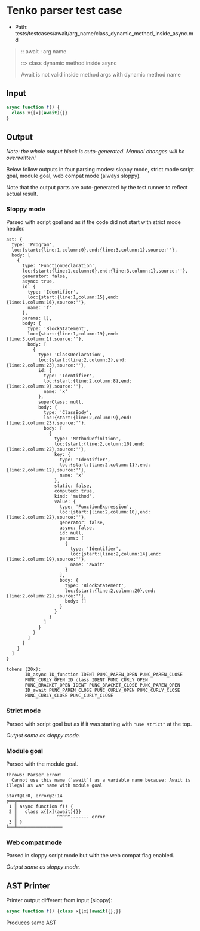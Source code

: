 # Tenko parser test case

- Path: tests/testcases/await/arg_name/class_dynamic_method_inside_async.md

> :: await : arg name
>
> ::> class dynamic method inside async
>
> Await is not valid inside method args with dynamic method name

## Input

`````js
async function f() {
  class x{[x](await){}}
}
`````

## Output

_Note: the whole output block is auto-generated. Manual changes will be overwritten!_

Below follow outputs in four parsing modes: sloppy mode, strict mode script goal, module goal, web compat mode (always sloppy).

Note that the output parts are auto-generated by the test runner to reflect actual result.

### Sloppy mode

Parsed with script goal and as if the code did not start with strict mode header.

`````
ast: {
  type: 'Program',
  loc:{start:{line:1,column:0},end:{line:3,column:1},source:''},
  body: [
    {
      type: 'FunctionDeclaration',
      loc:{start:{line:1,column:0},end:{line:3,column:1},source:''},
      generator: false,
      async: true,
      id: {
        type: 'Identifier',
        loc:{start:{line:1,column:15},end:{line:1,column:16},source:''},
        name: 'f'
      },
      params: [],
      body: {
        type: 'BlockStatement',
        loc:{start:{line:1,column:19},end:{line:3,column:1},source:''},
        body: [
          {
            type: 'ClassDeclaration',
            loc:{start:{line:2,column:2},end:{line:2,column:23},source:''},
            id: {
              type: 'Identifier',
              loc:{start:{line:2,column:8},end:{line:2,column:9},source:''},
              name: 'x'
            },
            superClass: null,
            body: {
              type: 'ClassBody',
              loc:{start:{line:2,column:9},end:{line:2,column:23},source:''},
              body: [
                {
                  type: 'MethodDefinition',
                  loc:{start:{line:2,column:10},end:{line:2,column:22},source:''},
                  key: {
                    type: 'Identifier',
                    loc:{start:{line:2,column:11},end:{line:2,column:12},source:''},
                    name: 'x'
                  },
                  static: false,
                  computed: true,
                  kind: 'method',
                  value: {
                    type: 'FunctionExpression',
                    loc:{start:{line:2,column:10},end:{line:2,column:22},source:''},
                    generator: false,
                    async: false,
                    id: null,
                    params: [
                      {
                        type: 'Identifier',
                        loc:{start:{line:2,column:14},end:{line:2,column:19},source:''},
                        name: 'await'
                      }
                    ],
                    body: {
                      type: 'BlockStatement',
                      loc:{start:{line:2,column:20},end:{line:2,column:22},source:''},
                      body: []
                    }
                  }
                }
              ]
            }
          }
        ]
      }
    }
  ]
}

tokens (20x):
       ID_async ID_function IDENT PUNC_PAREN_OPEN PUNC_PAREN_CLOSE
       PUNC_CURLY_OPEN ID_class IDENT PUNC_CURLY_OPEN
       PUNC_BRACKET_OPEN IDENT PUNC_BRACKET_CLOSE PUNC_PAREN_OPEN
       ID_await PUNC_PAREN_CLOSE PUNC_CURLY_OPEN PUNC_CURLY_CLOSE
       PUNC_CURLY_CLOSE PUNC_CURLY_CLOSE
`````

### Strict mode

Parsed with script goal but as if it was starting with `"use strict"` at the top.

_Output same as sloppy mode._

### Module goal

Parsed with the module goal.

`````
throws: Parser error!
  Cannot use this name (`await`) as a variable name because: Await is illegal as var name with module goal

start@1:0, error@2:14
╔══╦═════════════════
 1 ║ async function f() {
 2 ║   class x{[x](await){}}
   ║               ^^^^^------- error
 3 ║ }
╚══╩═════════════════

`````


### Web compat mode

Parsed in sloppy script mode but with the web compat flag enabled.

_Output same as sloppy mode._

## AST Printer

Printer output different from input [sloppy]:

````js
async function f() {class x{[x](await){};}}
````

Produces same AST
